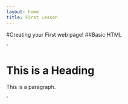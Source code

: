 ```yaml
---
layout: home
title: First Lesson
---
```

#Creating your First web page!
##Basic HTML

'<!DOCTYPE html>
<html>
<head>
<title>Page Title</title>
</head>
<body>

<h1>This is a Heading</h1>
<p>This is a paragraph.</p>

</body>
</html>
'